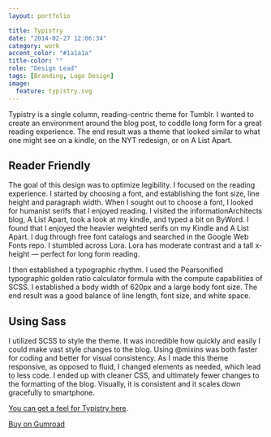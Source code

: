```yaml
---
layout: portfolio

title: Typistry
date: "2014-02-27 12:06:34"
category: work
accent_color: "#1a1a1a"
title-color: ""
role: "Design Lead"
tags: [Branding, Logo Design]
image:
  feature: typistry.svg
---
```

Typistry is a single column, reading-centric theme for Tumblr. I wanted to create an environment around the blog post, to coddle long form for a great reading experience. The end result was a theme that looked similar to what one might see on a kindle, on the NYT redesign, or on A List Apart.

## Reader Friendly
The goal of this design was to optimize legibility. I focused on the reading experience. I started by choosing a font, and establishing the font size, line height and paragraph width. When I sought out to choose a font, I looked for humanist serifs that I enjoyed reading. I visited the informationArchitects blog, A List Apart, took a look at my kindle, and typed a bit on ByWord. I found that I enjoyed the heavier weighted serifs on my Kindle and A List Apart. I dug through free font catalogs and searched in the Google Web Fonts repo. I stumbled across Lora. Lora has moderate contrast and a tall x-height — perfect for long form reading.

I then established a typographic rhythm. I used the Pearsonified typographic golden ratio calculator formula with the compute capabilities of SCSS. I established a body width of 620px and a large body font size. The end result was a good balance of line length, font size, and white space. 
 
## Using Sass
I utilized SCSS to style the theme. It was incredible how quickly and easily I could make vast style changes to the blog. Using @mixins was both faster for coding and better for visual consistency. As I made this theme responsive, as opposed to fluid, I changed elements as needed, which lead to less code. I ended up with cleaner CSS, and ultimately fewer changes to the formatting of the blog. Visually, it is consistent and it scales down gracefully to smartphone.

[You can get a feel for Typistry here](http://the.typistry.net/).  

<a href="http://gum.co/yMIA" class="gumroad-button">Buy on Gumroad</a><script type="text/javascript" src="https://gumroad.com/js/gumroad.js"></script>